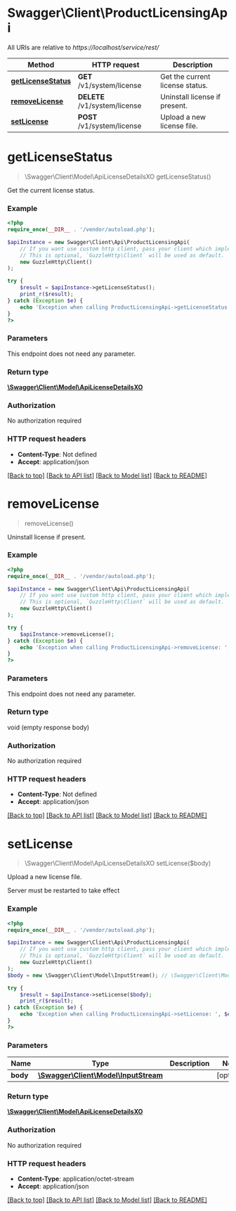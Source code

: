 # Swagger\Client\ProductLicensingApi

All URIs are relative to *https://localhost/service/rest/*

Method | HTTP request | Description
------------- | ------------- | -------------
[**getLicenseStatus**](ProductLicensingApi.md#getLicenseStatus) | **GET** /v1/system/license | Get the current license status.
[**removeLicense**](ProductLicensingApi.md#removeLicense) | **DELETE** /v1/system/license | Uninstall license if present.
[**setLicense**](ProductLicensingApi.md#setLicense) | **POST** /v1/system/license | Upload a new license file.


# **getLicenseStatus**
> \Swagger\Client\Model\ApiLicenseDetailsXO getLicenseStatus()

Get the current license status.



### Example
```php
<?php
require_once(__DIR__ . '/vendor/autoload.php');

$apiInstance = new Swagger\Client\Api\ProductLicensingApi(
    // If you want use custom http client, pass your client which implements `GuzzleHttp\ClientInterface`.
    // This is optional, `GuzzleHttp\Client` will be used as default.
    new GuzzleHttp\Client()
);

try {
    $result = $apiInstance->getLicenseStatus();
    print_r($result);
} catch (Exception $e) {
    echo 'Exception when calling ProductLicensingApi->getLicenseStatus: ', $e->getMessage(), PHP_EOL;
}
?>
```

### Parameters
This endpoint does not need any parameter.

### Return type

[**\Swagger\Client\Model\ApiLicenseDetailsXO**](../Model/ApiLicenseDetailsXO.md)

### Authorization

No authorization required

### HTTP request headers

 - **Content-Type**: Not defined
 - **Accept**: application/json

[[Back to top]](#) [[Back to API list]](../../README.md#documentation-for-api-endpoints) [[Back to Model list]](../../README.md#documentation-for-models) [[Back to README]](../../README.md)

# **removeLicense**
> removeLicense()

Uninstall license if present.



### Example
```php
<?php
require_once(__DIR__ . '/vendor/autoload.php');

$apiInstance = new Swagger\Client\Api\ProductLicensingApi(
    // If you want use custom http client, pass your client which implements `GuzzleHttp\ClientInterface`.
    // This is optional, `GuzzleHttp\Client` will be used as default.
    new GuzzleHttp\Client()
);

try {
    $apiInstance->removeLicense();
} catch (Exception $e) {
    echo 'Exception when calling ProductLicensingApi->removeLicense: ', $e->getMessage(), PHP_EOL;
}
?>
```

### Parameters
This endpoint does not need any parameter.

### Return type

void (empty response body)

### Authorization

No authorization required

### HTTP request headers

 - **Content-Type**: Not defined
 - **Accept**: application/json

[[Back to top]](#) [[Back to API list]](../../README.md#documentation-for-api-endpoints) [[Back to Model list]](../../README.md#documentation-for-models) [[Back to README]](../../README.md)

# **setLicense**
> \Swagger\Client\Model\ApiLicenseDetailsXO setLicense($body)

Upload a new license file.

Server must be restarted to take effect

### Example
```php
<?php
require_once(__DIR__ . '/vendor/autoload.php');

$apiInstance = new Swagger\Client\Api\ProductLicensingApi(
    // If you want use custom http client, pass your client which implements `GuzzleHttp\ClientInterface`.
    // This is optional, `GuzzleHttp\Client` will be used as default.
    new GuzzleHttp\Client()
);
$body = new \Swagger\Client\Model\InputStream(); // \Swagger\Client\Model\InputStream | 

try {
    $result = $apiInstance->setLicense($body);
    print_r($result);
} catch (Exception $e) {
    echo 'Exception when calling ProductLicensingApi->setLicense: ', $e->getMessage(), PHP_EOL;
}
?>
```

### Parameters

Name | Type | Description  | Notes
------------- | ------------- | ------------- | -------------
 **body** | [**\Swagger\Client\Model\InputStream**](../Model/InputStream.md)|  | [optional]

### Return type

[**\Swagger\Client\Model\ApiLicenseDetailsXO**](../Model/ApiLicenseDetailsXO.md)

### Authorization

No authorization required

### HTTP request headers

 - **Content-Type**: application/octet-stream
 - **Accept**: application/json

[[Back to top]](#) [[Back to API list]](../../README.md#documentation-for-api-endpoints) [[Back to Model list]](../../README.md#documentation-for-models) [[Back to README]](../../README.md)

